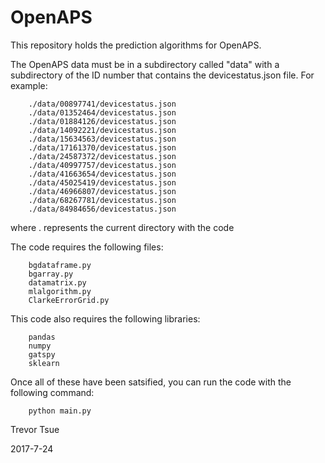 # OpenAPS
This repository holds the prediction algorithms for OpenAPS.

The OpenAPS data must be in a subdirectory called "data" with a subdirectory of
the ID number that contains the devicestatus.json file. For example:

        ./data/00897741/devicestatus.json
        ./data/01352464/devicestatus.json
        ./data/01884126/devicestatus.json
        ./data/14092221/devicestatus.json
        ./data/15634563/devicestatus.json
        ./data/17161370/devicestatus.json
        ./data/24587372/devicestatus.json
        ./data/40997757/devicestatus.json
        ./data/41663654/devicestatus.json
        ./data/45025419/devicestatus.json
        ./data/46966807/devicestatus.json
        ./data/68267781/devicestatus.json
        ./data/84984656/devicestatus.json
where . represents the current directory with the code

The code requires the following files:

        bgdataframe.py
        bgarray.py
        datamatrix.py
        mlalgorithm.py
        ClarkeErrorGrid.py

This code also requires the following libraries:

        pandas
        numpy
        gatspy
        sklearn


Once all of these have been satsified, you can run the code with the following command:

        python main.py


Trevor Tsue

2017-7-24
